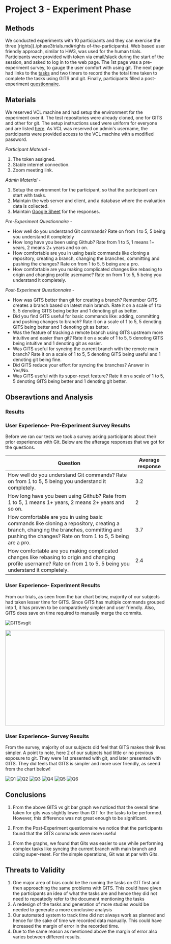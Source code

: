 # Project 3 - Experiment Phase

## Methods

We conducted experiments with 10 participants and they can exercise the three [rights](./phase3trials.md#rights of-the-participants). Web based user friendly approach, similar to HW3, was used for the human trials. Participants were provided with token via email/slack during the start of the session, and asked to log in to the web page. The 1st page was a pre-experiment survey, to gauge the user comfort with using git. The next page had links to the [tasks](./phase3trials.md#Experiment) and two timers to record the the total time taken to complete the tasks using GITS and git. Finally, participants filled a post-experiment [questionnaire](https://forms.gle/cvH3f6aYvojgsyVv5).

## Materials

We reserved VCL machine and had setup the environment for the experiment over it. The test repositories were already cloned, one for GITS and other for git. The setup instructions used were uniform for everyone and are listed [here](./phase3trials.md#vcl-steps). As VCL was reserved on admin's username, the participants were provided access to the VCL machine with a modified password.

*Participant Material -*

1. The token assigned.
2. Stable internet connection.
3. Zoom meeting link.

*Admin Material -*
  
 1. Setup the environment for the participant, so that the participant can start with tasks.
 2. Maintain the web server and client, and a database where the evaluation data is collected.
 3. Maintain [Google Sheet](https://docs.google.com/spreadsheets/d/1tOIt74jks1LuwuVr8lcL8rNQJvhnQANgWujmBZlEMG8/edit?usp=sharing) for the responses.

*Pre-Experiment Questionnaire -*

 - How well do you understand Git commands? Rate on from 1 to 5, 5 being you understand it completely
 - How long have you been using Github? Rate from 1 to 5, 1 means 1+ years, 2 means 2+ years and so on.
 - How comfortable are you in using basic commands like cloning a repository, creating a branch, changing the branches, committing and pushing the changes? Rate on from 1 to 5, 5 being are a pro.
 - How comfortable are you making complicated changes like rebasing to origin and changing profile username? Rate on from 1 to 5, 5 being you understand it completely.

*Post-Experiment Questionnaire -*

  - How was GITS better than git for creating a branch? Remember GITS creates a branch based on latest main branch. Rate it on a scale of 1 to 5, 5 denoting GITS being better and 1 denoting git as better.
  - Did you find GITS useful for basic commands like: adding, committing and pushing changes to branch? Rate it on a scale of 1 to 5, 5 denoting GITS being better and 1 denoting git as better.
  - Was the feature of tracking a remote branch using GITS upstream more intuitive and easier than git? Rate it on a scale of 1 to 5, 5 denoting GITS being intuitive and 1 denoting git as easier.
  - Was GITS useful for syncing the current branch with the remote main branch? Rate it on a scale of 1 to 5, 5 denoting GITS being useful and 1 denoting git being fine.
  - Did GITS reduce your effort for syncing the branches? Answer in Yes/No.
  - Was GITS useful with its super-reset feature? Rate it on a scale of 1 to 5, 5 denoting GITS being better and 1 denoting git better.

## Obseravtions and Analysis

### Results

### User Experience- Pre-Experiment Survey Results
Before we ran our tests we took a survey asking participants about their prior experiences with Git. Below are the afterage responses that we got for the questions.

| Question  | Average response |
| --------- | ---------------- |
| How well do you understand Git commands? Rate on from 1 to 5, 5 being you understand it completely. |  3.2  |
| How long have you been using Github? Rate from 1 to 5, 1 means 1+ years, 2 means 2+ years and so on. | 2 |
| How comfortable are you in using basic commands like cloning a repository, creating a branch, changing the branches, committing and pushing the changes? Rate on from 1 to 5, 5 being are a pro. | 3.7 |
| How comfortable are you making complicated changes like rebasing to origin and changing profile username? Rate on from 1 to 5, 5 being you understand it completely. | 2.4 |

### User Experience- Experiment Results

From our trials, as seen from the bar chart below, majority of our subjects had taken lesser time for GITS. Since GITS has multiple commands grouped into 1, it has proven to be comparatively simpler and user friendly. Also, GITS does save on time required to manually merge the commits. 

![GITSvsgit](/images/GITSvsgit.png)

<img src="/images/avgtimeGitvsGits.png" height="300" width="500">

### User Experience- Survey Results

From the survey, majority of our subjects did feel that GITS makes their lives simpler. 
A point to note, here 2 of our subjects had little or no previous exposure to git. They were 1st presented with git, and later presented with GITS. They did feels that GITS is simpler and more user friendly, as seend from the chart below! 

![Q1](/images/q1.png)
![Q2](/images/q2.png)
![Q3](/images/q3.png)
![Q4](/images/q4.png)
![Q5](/images/q5.png)
![Q6](/images/q6.png)

## Conclusions
1. From the above GITS vs git bar graph we noticed that the overall time taken for gits was slightly lower than GIT for the tasks to be performed. However, this difference was not great enough to be significant.

2. From the Post-Experiment questionnaire we notice that the participants found that the GITS commands were more useful

3. From the graphs, we found that Gits was easier to use while performing complex tasks like syncing the current branch with main branch and doing super-reset. For the simple operations, Git was at par with Gits.

## Threats to Validity

1. One major area of bias could be the running the tasks on GIT first and then approaching the same problems with GITS. This could have given the participants an idea of what the tasks are and hence they did not need to repeatedly refer to the document mentioning the tasks
2. A redesign of the tasks and generation of more studies would be needed to generate a more conclusive analysis
3. Our automated system to track time did not always work as planned and hence for the sake of time we recorded data manually. This could have increased the margin of error in the recorded time.
4. Due to the same reason as mentioned above the margin of error also varies between different results.

